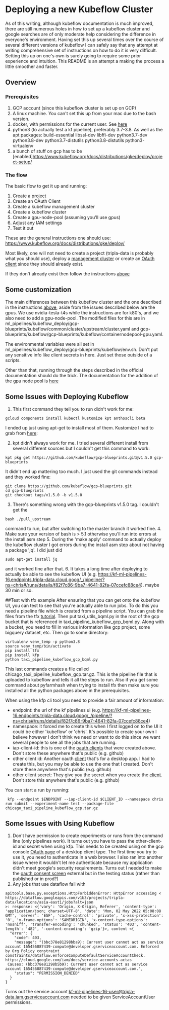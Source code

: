 # Deploying a new Kubeflow Cluster
As of this writing, although kubeflow documentation is much improved, there are still numerous holes in how to set up a kubeflow cluster and google searches are of only moderate help considering the difference in everyone's environment. Having set this up several times over the course of several different versions of kubeflow I can safely say that any attempt at writing comprehensive set of instructions on how to do it is very difficult. Setting this up on one's own is surely going to require some prior experience and intuition. This README is an attempt a making the process a little smoother and faster.

## Overview
### Prerequisites
1. GCP account (since this kubeflow cluster is set up on GCP)
2. A linux machine. You can't set this up from your mac due to the bash version.
3. docker, with permissions for the current user. See [here](https://stackoverflow.com/questions/48957195/how-to-fix-docker-got-permission-denied-issue)
4. python3 (to actually test a kf pipeline), preferably 3.7-3.8. As well as the apt packages: build-essential libssl-dev libffi-dev python3.7-dev python3.8-dev  python3.7-distutils  python3.8-distutils python3-virtualenv
5. a bunch of stuff on gcp has to be [enabled]https://www.kubeflow.org/docs/distributions/gke/deploy/project-setup/
### The flow
The basic flow to get it up and running:
1. Create a project
2. Create an OAuth Client
3. Create a kubeflow management cluster
4. Create a kubeflow cluster
5. Create a gpu-node-pool (assuming you'll use gpus)
6. Adjust any IAM settings
7. Test it out

These are the general instructions one should use: https://www.kubeflow.org/docs/distributions/gke/deploy/

Most likely, one will not need to create a project (tripla-data is probably what you should use), deploy a [management cluster](https://console.cloud.google.com/kubernetes/list/overview?orgonly=true&project=tripla-data&supportedpurview=organizationId) or create an [OAuth client](https://console.cloud.google.com/apis/credentials?referrer=search&orgonly=true&project=tripla-data&supportedpurview=organizationId) since they should already exist.

If they don't already exist then follow the instructions [above](https://www.kubeflow.org/docs/distributions/gke/deploy/)

## Some customization
The main differences between this kubeflow cluster and the one described in the instructions [above](https://www.kubeflow.org/docs/distributions/gke/deploy/), aside from the issues described below are the gpus. We use nvidia-tesla-t4s while the instructions are for k80's, and we also need to add a gpu-node-pool. The modified files for this are in ml_pipelines/kubeflow_deploy/gcp-blueprints/kubeflow/common/cluster/upstream/cluster.yaml and gcp-blueprints/kubeflow/gcp-blueprints/kubeflow/containernodepool-gpu.yaml.

The environmental variables were all set in ml_pipelines/kubeflow_deploy/gcp-blueprints/kubeflow/env.sh. Don't put any sensitive info like client secrets in here. Just set those outside of a scripts.

Other than that, running through the steps described in the official documentation should do the trick. The documentation for the addition of the gpu node pool is [here](https://www.kubeflow.org/docs/distributions/gke/customizing-gke/#add-gpu-nodes-to-your-cluster)


## Some Issues with Deploying Kubeflow
1. This first command they tell you to run didn't work for me:
```
gcloud components install kubectl kustomize kpt anthoscli beta
```
I ended up just using apt-get to install most of them. Kustomize I had to grab from [here](https://kubectl.docs.kubernetes.io/installation/kustomize/binaries/):

2. kpt didn't always work for me. I tried several different install from several different sources but I couldn't get this command to work:
```
kpt pkg get https://github.com/kubeflow/gcp-blueprints.git@v1.5.0 gcp-blueprints
```
It didn't end up mattering too much. I just used the git commands instead and they worked fine:
```
git clone https://github.com/kubeflow/gcp-blueprints.git
cd gcp-blueprints
git checkout tags/v1.5.0 -b v1.5.0
```
3. There's something wrong with the gcp-blueprints v1.5.0 tag. I couldn't get the
```
bash ./pull_upstream
```
command to run, but after switching to the master branch it worked fine.
4. Make sure your version of bash is > 5.1 otherwise you'll run into errors at the install asm step
5. During the 'make apply' command to actually deploy the kubeflow cluster I got errors during the install asm step about not having a package 'jq'. I did just did
```
sudo apt-get install jq
```
and it worked fine after that.
6. It takes a long time after deploying to actually be able to see the kubeflow UI (e.g. https://kf-ml-pipelines-16.endpoints.tripla-data.cloud.goog/_/pipeline/?ns=chris#/runs/details/f82f7c86-9ba7-4641-82fa-07ccefc88ce4). maybe 30 min or so.

##Test with tfx example
After ensuring that you can get onto the kubeflow UI, you can test to see that you're actually able to run jobs. To do this you need a pipeline file which is created from a pipeline script. You can grab the files from the tfx [tutorial](https://github.com/tensorflow/tfx/tree/v1.7.1/tfx/examples/bigquery_ml). Then put taxi_utils_bqml.py in the root of the gcp bucket that is referenced in taxi_pipeline_kubeflow_gcp_bqml.py. Along with a bucket, you need to fill in various information like gcp project, some bigquery dataset, etc. Then go to some directory:
```
virtualenv venv_temp -p python3.8
source venv_temp/bin/activate
pip install tfx
pip install kfp
python taxi_pipeline_kubeflow_gcp_bqml.py
```
This last commands creates a file called chicago_taxi_pipeline_kubeflow_gcp.tar.gz. This is the pipeline file that is uploaded to kubeflow and tells it all the steps to run. Also if you get some command about pyfarmhash when trying to install tfx then make sure you installed all the python packages above in the prerequisites.

When using the kfp cli tool you need to provide a fair amount of information:
* endpoint: the url of the kf pipelines ui (e.g. https://kf-ml-pipelines-16.endpoints.tripla-data.cloud.goog/_/pipeline/?ns=chris#/runs/details/f82f7c86-9ba7-4641-82fa-07ccefc88ce4)
* namespace: it forced me to create this when I first logged on to the UI it could be either 'kubeflow' or 'chris'. It's possible to create your own I believe however I don't think we need or want to do this since we want several people to see all the jobs that are running.
* iap-client-id: this is one of the [oauth clients](https://console.cloud.google.com/apis/credentials?orgonly=true&project=tripla-data&supportedpurview=organizationId) that were created above. Don't store these anywhere that's public (e.g. github)
* other client id: Another oauth [client](https://console.cloud.google.com/apis/credentials?orgonly=true&project=tripla-data&supportedpurview=organizationId) that's for a desktop app. I had to create this, but you may be able to use the one that I created. Don't store these anywhere that's public (e.g. github)
* other client secret: They give you the secret when you create the [client](https://console.cloud.google.com/apis/credentials?orgonly=true&project=tripla-data&supportedpurview=organizationId). Don't store this anywhere that's public (e.g. github)

You can start a run by running:
```
 kfp --endpoint $ENDPOINT --iap-client-id $CLIENT_ID --namespace chris run submit --experiment-name test --package-file chicago_taxi_pipeline_kubeflow_gcp.tar.gz
```

## Some Issues with Using Kubeflow
1. Don't have permission to create experiments or runs from the command line (only pipelines work). It turns out you have to pass the other-client-id and secret when using kfp. This needs to be created using on the gcp console [OAuth page](https://console.cloud.google.com/apis/credentials?orgonly=true&project=tripla-data&supportedpurview=organizationId) of a desktop client type. The first time you try to use it, you need to authenticate in a web browser. I also ran into another issue where it wouldn't let me authenticate because my application didn't meet google's security requirements. Turns out I needed to make the [oauth consent screen](https://console.cloud.google.com/apis/credentials/consent?orgonly=true&project=tripla-data&supportedpurview=organizationId) external but in the testing status (rather than published or in prod?)
2. Any jobs that use dataflow fail with
```
apitools.base.py.exceptions.HttpForbiddenError: HttpError accessing <
https://dataflow.googleapis.com/v1b3/projects/tripla-data/locations/asia-east1/jobs?alt=json
>: response: <{'vary': 'Origin, X-Origin, Referer', 'content-type': 'application/json; charset=UTF-8', 'date': 'Mon, 02 May 2022 05:08:08 GMT', 'server': 'ESF', 'cache-control': 'private', 'x-xss-protection': '0', 'x-frame-options': 'SAMEORIGIN', 'x-content-type-options': 'nosniff', 'transfer-encoding': 'chunked', 'status': '403', 'content-length': '482', '-content-encoding': 'gzip'}>, content <{
  "error": {
    "code": 403,
    "message": "(bbc378e81298bba9): Current user cannot act as service account 165456087439-compute@developer.gserviceaccount.com. Enforced by Org Policy constraint constraints/dataflow.enforceComputeDefaultServiceAccountCheck.
https://cloud.google.com/iam/docs/service-accounts-actas
 Causes: (bbc378e81298b5b9): Current user cannot act as service account 165456087439-compute@developer.gserviceaccount.com.",
    "status": "PERMISSION_DENIED"
  }
}
```
Turns out the service account kf-ml-pipelines-16-user@tripla-data.iam.gserviceaccount.com needed to be given ServiceAccountUser permissions.
